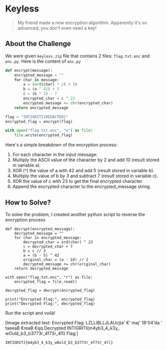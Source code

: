 # Keyless
> My friend made a new encryption algorithm. Apparently it's so advanced, you don't even need a key!

## About the Challenge
We were given `keyless.zip` file that contains 2 files: `flag.txt.enc` and `enc.py`. Here is the content of `enc.py`

```python
def encrypt(message):
    encrypted_message = ""
    for char in message:
        a = (ord(char) * 2) + 10
        b = (a ^ 42) + 5
        c = (b * 3) - 7
        encrypted_char = c ^ 23
        encrypted_message += chr(encrypted_char)
    return encrypted_message

flag = "INTIGRITI{REDACTED}"
encrypted_flag = encrypt(flag)

with open("flag.txt.enc", "w") as file:
    file.write(encrypted_flag)
```

Here's a simple breakdown of the encryption process:

1. For each character in the input message:
2. Multiply the ASCII value of the character by 2 and add 10 (result stored in variable a).
3. XOR (^) the value of a with 42 and add 5 (result stored in variable b).
4. Multiply the value of b by 3 and subtract 7 (result stored in variable c).
5. XOR the value of c with 23 to get the final encrypted character.
6. Append the encrypted character to the encrypted_message string.

## How to Solve?
To solve the problem, I created another python script to reverse the encryption process

```
def decrypt(encrypted_message):
    decrypted_message = ""
    for char in encrypted_message:
        decrypted_char = ord(char) ^ 23
        c = decrypted_char + 7
        b = c // 3
        a = (b - 5) ^ 42
        original_char = (a - 10) // 2
        decrypted_message += chr(original_char)
    return decrypted_message

with open("flag.txt.enc", "r") as file:
    encrypted_flag = file.read()

decrypted_flag = decrypt(encrypted_flag)

print("Encrypted Flag:", encrypted_flag)
print("Decrypted Flag:", decrypted_flag)
```

Run the script and voilà!


[Image extracted text: Encrypted Flag: LZLLIBLLJLAUcjta' €' maj' 1B'04'da ' taeeaB €reaB €qq
Decrypted
INTIGRITI{m4yb3_4_k3y_
wOuld_b3_b3773r_4f73r_4l1}
Flag:]


```
INTIGRITI{m4yb3_4_k3y_w0uld_b3_b3773r_4f73r_4ll}
```